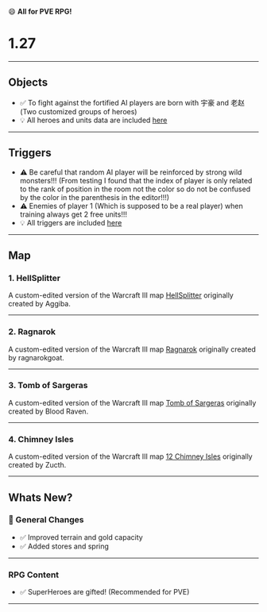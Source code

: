 😄 **All for PVE RPG!**

# 1.27
---

## Objects
- ✅ To fight against the fortified AI players are born with 宇豪 and 老赵 (Two customized groups of heroes)
- 💡 All heroes and units data are included [here](https://github.com/librautoo/WarCraft3Map/tree/main/Objects)
---

## Triggers
- ⚠️ Be careful that random AI player will be reinforced by strong wild monsters!!! (From testing I found that the index of player is only related to the rank of position in the room not the color so do not be confused by the color in the parenthesis in the editor!!!)
- ⚠️ Enemies of player 1 (Which is supposed to be a real player) when training always get 2 free units!!!
- 💡 All triggers are included [here](https://github.com/librautoo/WarCraft3Map/tree/main/Triggers)

---

## Map

### 1. HellSplitter

A custom-edited version of the Warcraft III map [HellSplitter](https://www.hiveworkshop.com/threads/hellsplitter-updated.324570/) originally created by Aggiba.

---

### 2. Ragnarok

A custom-edited version of the Warcraft III map [Ragnarok](https://www.hiveworkshop.com/threads/ragnarok.239151/) originally created by ragnarokgoat.  


---

### 3. Tomb of Sargeras

A custom-edited version of the Warcraft III map [Tomb of Sargeras](https://www.hiveworkshop.com/threads/tomb-of-sargeras.192673/) originally created by Blood Raven.  


---

### 4. Chimney Isles

A custom-edited version of the Warcraft III map [12 Chimney Isles](https://www.hiveworkshop.com/threads/12-chimney-isles.341010/) originally created by Zucth.  

---

## Whats New?
### 🔧 General Changes 

- ✅ Improved terrain and gold capacity
- ✅ Added stores and spring
---
  
### RPG Content
- ✅ SuperHeroes are gifted! (Recommended for PVE)
---
